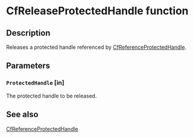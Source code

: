 # CfReleaseProtectedHandle function

## Description

Releases a protected handle referenced by [CfReferenceProtectedHandle](https://learn.microsoft.com/windows/win32/api/cfapi/nf-cfapi-cfreferenceprotectedhandle).

## Parameters

### `ProtectedHandle` [in]

The protected handle to be released.

## See also

[CfReferenceProtectedHandle](https://learn.microsoft.com/windows/win32/api/cfapi/nf-cfapi-cfreferenceprotectedhandle)